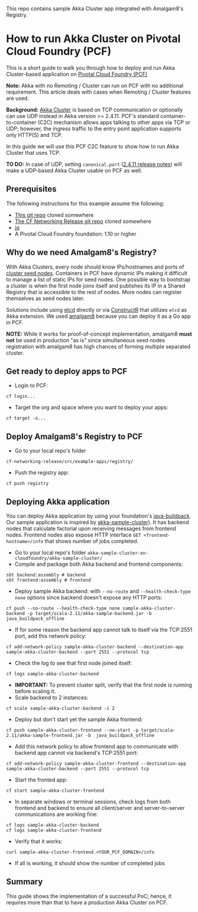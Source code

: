 This repo contains sample Akka Cluster app integrated with Amalgam8's Registry.

# How to run Akka Cluster on Pivotal Cloud Foundry (PCF)

This is a short guide to walk you through how to deploy and run Akka Cluster-based application on [Pivotal Cloud Foundry (PCF)](https://pivotal.io/platform)

**Note:** Akka with no Remoting / Cluster can run on PCF with no additional requirement. This article deals with cases when Remoting / Cluster features are used.

**Background:** [Akka Cluster](http://doc.akka.io/docs/akka/snapshot/scala/cluster-usage.html) is based on TCP communication or optionally can use UDP instead in Akka version >= 2.4.11. PCF's standard container-to-container (C2C) mechanism allows apps talking to other apps via TCP or UDP; however, the ingress traffic to the entry point application supports only HTTP(S) and TCP.

In this guide we will use this PCF C2C feature to show how to run Akka Cluster that uses TCP. 

**TO DO:** In case of UDP, setting `canonical.port` ([2.4.11 release notes](http://akka.io/news/2016/09/30/akka-2.4.11-released.html)) will make a UDP-based Akka Cluster usable on PCF as well.

## Prerequisites
The following instructions for this example assume the following:
- [This git repo](https://github.com/gtantachuco-pivotal/akka-sample-cluster-on-cloudfoundry) cloned somewhere
- [The CF Networking Release git repo](https://github.com/gtantachuco-pivotal/cf-networking-release) cloned somewhere
- [jq](https://stedolan.github.io/jq/download/)
- A Pivotal Cloud Foundry  foundation: 1.10 or higher

## Why do we need Amalgam8's Registry?
With Akka Clusters, every node should know IPs/hostnames and ports of [cluster seed nodes](http://doc.akka.io/docs/akka/current/scala/cluster-usage.html#Joining_to_Seed_Nodes). Containers in PCF have dynamic IPs making it difficult to manage a list of static IPs for seed nodes. One possible way to bootstrap a cluster is when the first node joins itself and publishes its IP in a Shared Registry that is accessible to the rest of nodes. More nodes can register themselves as seed nodes later.

Solutions include using [etcd](https://github.com/coreos/etcd) directly or via [ConstructR](https://github.com/hseeberger/constructr) that utilizes `etcd` as Akka extension. We used [amalgam8](https://github.com/amalgam8/amalgam8/tree/master/registry) because you can deploy it as a Go app in PCF. 

**NOTE:** While it works for proof-of-concept implementation, amalgam8 **must not** be used in production "as is" since simultaneous seed nodes registration with amalgam8 has high chances of forming multiple separated cluster.

## Get ready to deploy apps to PCF
- Login to PCF: 
```
cf login...
```
- Target the org and space where you want to deploy your apps: 
```
cf target -o...
```

## Deploy Amalgam8's Registry to PCF
- Go to your local repo's folder 
```
cf-networking-release/src/example-apps/registry/
```
- Push the registry app: 
```
cf push registry
```

## Deploying Akka application

You can deploy Akka application by using your foundation's [java-buildpack](https://github.com/cloudfoundry/java-buildpack.git). Our sample application is inspired by [akka-sample-cluster](https://github.com/akka/akka/tree/master/akka-samples/akka-sample-cluster-scala)). It has backend nodes that calculate factorial upon receiving messages from frontend nodes. Frontend nodes also expose HTTP interface `GET <frontend-hostname>/info` that shows number of jobs completed.

- Go to your local repo's folder `akka-sample-cluster-on-cloudfoundry/akka-sample-cluster/`
- Compile and package both Akka backend and frontend components:
```
sbt backend:assembly # backend
sbt frontend:assembly # frontend
```
- Deploy sample Akka backend: with `--no-route` and `--health-check-type none` options since backend doesn't expose any HTTP ports: 
```
cf push --no-route --health-check-type none sample-akka-cluster-backend -p target/scala-2.11/akka-sample-backend.jar -b java_buildpack_offline
```
- If for some reason the backend app cannot talk to itself via the TCP:2551 port, add this network policy: 
```
cf add-network-policy sample-akka-cluster-backend --destination-app sample-akka-cluster-backend --port 2551 --protocol tcp
```
- Check the log to see that first node joined itself: 
```
cf logs sample-akka-cluster-backend
```
- **IMPORTANT:** To prevent cluster split, verify that the first node is running before scaling it. 
- Scale backend to 2 instances: 
```
cf scale sample-akka-cluster-backend -i 2
```

- Deploy but don't start yet the sample Akka frontend: 
```
cf push sample-akka-cluster-frontend --no-start -p target/scala-2.11/akka-sample-frontend.jar -b  java_buildpack_offline
```
- Add this network policy to allow frontend app to communicate with backend app cannot via backend's TCP:2551 port: 
```
cf add-network-policy sample-akka-cluster-frontend --destination-app sample-akka-cluster-backend --port 2551 --protocol tcp
```
- Start the fronted app: 
```
cf start sample-akka-cluster-frontend
```
- In separate windows or terminal sessions, check logs from both frontend and backend to ensure all client/server and server-to-server communications are working fine: 
```
cf logs sample-akka-cluster-backend
cf logs sample-akka-cluster-frontend
```

- Verify that it works: 
```
curl sample-akka-cluster-frontend.<YOUR_PCF_DOMAIN>/info
```
- If all is working, it should show the number of completed jobs

## Summary

This guide shows the implementation of a successful PoC; hence, it requires more than that to have a production Akka Cluster on PCF.
